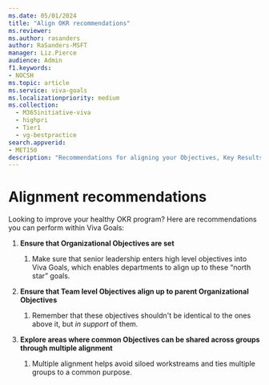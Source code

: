 ```yaml
---
ms.date: 05/01/2024
title: "Align OKR recommendations"
ms.reviewer: 
ms.author: rasanders
author: RaSanders-MSFT
manager: Liz.Pierce
audience: Admin
f1.keywords:
- NOCSH
ms.topic: article
ms.service: viva-goals
ms.localizationpriority: medium
ms.collection:
  - M365initiative-viva
  - highpri
  - Tier1
  - vg-bestpractice
search.appverid:
- MET150
description: "Recommendations for aligning your Objectives, Key Results, and Initiatives for a healthy OKR program."
---
```


# Alignment recommendations

Looking to improve your healthy OKR program? Here are recommendations you can perform within Viva Goals: 

1. **Ensure that Organizational Objectives are set** 
    1. Make sure that senior leadership enters high level objectives into Viva Goals, which enables departments to align up to these “north star” goals.  

1. **Ensure that Team level Objectives align up to parent Organizational Objectives** 
    1. Remember that these objectives shouldn't be identical to the ones above it, but *in support* of them. 
    
1. **Explore areas where common Objectives can be shared across groups through multiple alignment**
    1. Multiple alignment helps avoid siloed workstreams and ties multiple groups to a common purpose.
